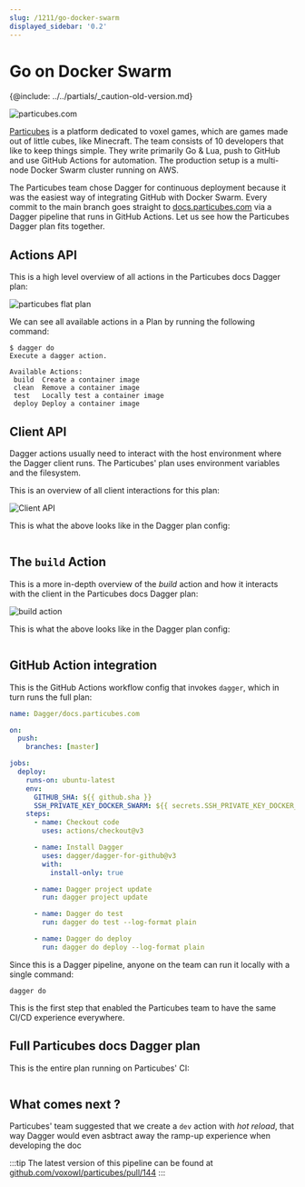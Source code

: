 ```yaml
---
slug: /1211/go-docker-swarm
displayed_sidebar: '0.2'
---
```


# Go on Docker Swarm

{@include: ../../partials/_caution-old-version.md}

![particubes.com](/img/use-cases/particubes.com.png)

[Particubes](https://particubes.com) is a platform dedicated to voxel games, which are games made out of little cubes, like Minecraft.
The team consists of 10 developers that like to keep things simple.
They write primarily Go & Lua, push to GitHub and use GitHub Actions for automation.
The production setup is a multi-node Docker Swarm cluster running on AWS.

The Particubes team chose Dagger for continuous deployment because it was the easiest way of integrating GitHub with Docker Swarm.
Every commit to the main branch goes straight to [docs.particubes.com](https://docs.particubes.com) via a Dagger pipeline that runs in GitHub Actions. Let us see how the Particubes Dagger plan fits together.

## Actions API

This is a high level overview of all actions in the Particubes docs Dagger plan:

![particubes flat plan](/img/use-cases/particubes-actions.png)

We can see all available actions in a Plan by running the following command:

```console
$ dagger do
Execute a dagger action.

Available Actions:
 build  Create a container image
 clean  Remove a container image
 test   Locally test a container image
 deploy Deploy a container image
```

## Client API

Dagger actions usually need to interact with the host environment where the Dagger client runs. The Particubes' plan uses environment variables and the filesystem.

This is an overview of all client interactions for this plan:

![Client API](/img/use-cases/client-api.png)

This is what the above looks like in the Dagger plan config:

```cue file=../tests/use-cases/go-docker-swarm/client-api.cue.fragment

```

## The `build` Action

This is a more in-depth overview of the _build_ action and how it interacts with the client in the Particubes docs Dagger plan:

![build action](/img/use-cases/build-action.png)

This is what the above looks like in the Dagger plan config:

```cue file=../tests/use-cases/go-docker-swarm/build-action.cue.fragment

```

## GitHub Action integration

This is the GitHub Actions workflow config that invokes `dagger`, which in turn runs the full plan:

```yaml
name: Dagger/docs.particubes.com

on:
  push:
    branches: [master]

jobs:
  deploy:
    runs-on: ubuntu-latest
    env:
      GITHUB_SHA: ${{ github.sha }}
      SSH_PRIVATE_KEY_DOCKER_SWARM: ${{ secrets.SSH_PRIVATE_KEY_DOCKER_SWARM }}
    steps:
      - name: Checkout code
        uses: actions/checkout@v3

      - name: Install Dagger
        uses: dagger/dagger-for-github@v3
        with:
          install-only: true

      - name: Dagger project update
        run: dagger project update

      - name: Dagger do test
        run: dagger do test --log-format plain

      - name: Dagger do deploy
        run: dagger do deploy --log-format plain
```

Since this is a Dagger pipeline, anyone on the team can run it locally with a single command:

```console
dagger do
```

This is the first step that enabled the Particubes team to have the same CI/CD experience everywhere.

## Full Particubes docs Dagger plan

This is the entire plan running on Particubes' CI:

```cue file=../tests/use-cases/go-docker-swarm/full/particubes.docs.cue

```

## What comes next ?

Particubes' team suggested that we create a `dev` action with _hot reload_, that way Dagger would even asbtract away the ramp-up experience when developing the doc

:::tip
The latest version of this pipeline can be found at [github.com/voxowl/particubes/pull/144](https://github.com/voxowl/particubes/blob/2af173596729929cfb7a7a1f78f1ec0d8b685e5e/lua-docs/docs.cue)
:::
